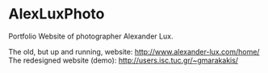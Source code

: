 # AlexLuxPhoto
Portfolio Website of photographer Alexander Lux.

The old, but up and running, website: http://www.alexander-lux.com/home/
The redesigned website (demo): http://users.isc.tuc.gr/~gmarakakis/
